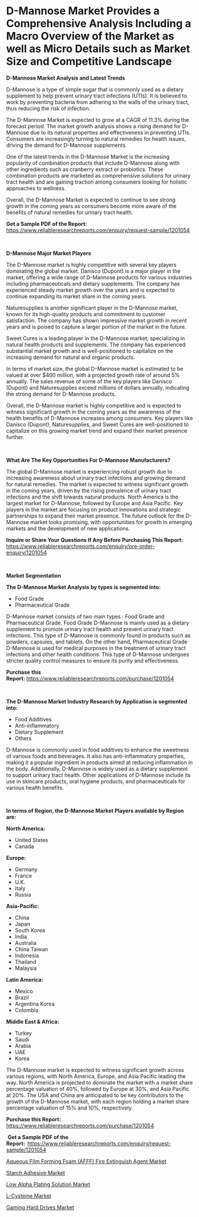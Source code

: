 <p><h1>D-Mannose Market Provides a Comprehensive Analysis Including a Macro Overview of the Market as well as Micro Details such as Market Size and Competitive Landscape</h1></p><p><strong>D-Mannose Market Analysis and Latest Trends</strong></p>
<p><p>D-Mannose is a type of simple sugar that is commonly used as a dietary supplement to help prevent urinary tract infections (UTIs). It is believed to work by preventing bacteria from adhering to the walls of the urinary tract, thus reducing the risk of infection.</p><p>The D-Mannose Market is expected to grow at a CAGR of 11.3% during the forecast period. The market growth analysis shows a rising demand for D-Mannose due to its natural properties and effectiveness in preventing UTIs. Consumers are increasingly turning to natural remedies for health issues, driving the demand for D-Mannose supplements.</p><p>One of the latest trends in the D-Mannose Market is the increasing popularity of combination products that include D-Mannose along with other ingredients such as cranberry extract or probiotics. These combination products are marketed as comprehensive solutions for urinary tract health and are gaining traction among consumers looking for holistic approaches to wellness.</p><p>Overall, the D-Mannose Market is expected to continue to see strong growth in the coming years as consumers become more aware of the benefits of natural remedies for urinary tract health.</p></p>
<p><strong>Get a Sample PDF of the Report:&nbsp;</strong> <a href="https://www.reliableresearchreports.com/enquiry/request-sample/1201054">https://www.reliableresearchreports.com/enquiry/request-sample/1201054</a></p>
<p>&nbsp;</p>
<p><strong>D-Mannose Major Market Players</strong></p>
<p><p>The D-Mannose market is highly competitive with several key players dominating the global market. Danisco (Dupont) is a major player in the market, offering a wide range of D-Mannose products for various industries including pharmaceuticals and dietary supplements. The company has experienced steady market growth over the years and is expected to continue expanding its market share in the coming years.</p><p>Naturesupplies is another significant player in the D-Mannose market, known for its high-quality products and commitment to customer satisfaction. The company has shown impressive market growth in recent years and is poised to capture a larger portion of the market in the future.</p><p>Sweet Cures is a leading player in the D-Mannose market, specializing in natural health products and supplements. The company has experienced substantial market growth and is well-positioned to capitalize on the increasing demand for natural and organic products.</p><p>In terms of market size, the global D-Mannose market is estimated to be valued at over $400 million, with a projected growth rate of around 5% annually. The sales revenue of some of the key players like Danisco (Dupont) and Naturesupplies exceed millions of dollars annually, indicating the strong demand for D-Mannose products.</p><p>Overall, the D-Mannose market is highly competitive and is expected to witness significant growth in the coming years as the awareness of the health benefits of D-Mannose increases among consumers. Key players like Danisco (Dupont), Naturesupplies, and Sweet Cures are well-positioned to capitalize on this growing market trend and expand their market presence further.</p></p>
<p>&nbsp;</p>
<p><strong>What Are The Key Opportunities For D-Mannose Manufacturers?</strong></p>
<p><p>The global D-Mannose market is experiencing robust growth due to increasing awareness about urinary tract infections and growing demand for natural remedies. The market is expected to witness significant growth in the coming years, driven by the rising prevalence of urinary tract infections and the shift towards natural products. North America is the largest market for D-Mannose, followed by Europe and Asia Pacific. Key players in the market are focusing on product innovations and strategic partnerships to expand their market presence. The future outlook for the D-Mannose market looks promising, with opportunities for growth in emerging markets and the development of new applications.</p></p>
<p><strong>Inquire or Share Your Questions If Any Before Purchasing This Report:</strong> <a href="https://www.reliableresearchreports.com/enquiry/pre-order-enquiry/1201054">https://www.reliableresearchreports.com/enquiry/pre-order-enquiry/1201054</a></p>
<p>&nbsp;</p>
<p><strong>Market Segmentation</strong></p>
<p><strong>The D-Mannose Market Analysis by types is segmented into:</strong></p>
<p><ul><li>Food Grade</li><li>Pharmaceutical Grade</li></ul></p>
<p><p>D-Mannose market consists of two main types : Food Grade and Pharmaceutical Grade. Food Grade D-Mannose is mainly used as a dietary supplement to promote urinary tract health and prevent urinary tract infections. This type of D-Mannose is commonly found in products such as powders, capsules, and tablets. On the other hand, Pharmaceutical Grade D-Mannose is used for medical purposes in the treatment of urinary tract infections and other health conditions. This type of D-Mannose undergoes stricter quality control measures to ensure its purity and effectiveness.</p></p>
<p><strong>Purchase this Report:&nbsp;</strong><a href="https://www.reliableresearchreports.com/purchase/1201054">https://www.reliableresearchreports.com/purchase/1201054</a></p>
<p>&nbsp;</p>
<p><strong>The D-Mannose Market Industry Research by Application is segmented into:</strong></p>
<p><ul><li>Food Additives</li><li>Anti-inflammatory</li><li>Dietary Supplement</li><li>Others</li></ul></p>
<p><p>D-Mannose is commonly used in food additives to enhance the sweetness of various foods and beverages. It also has anti-inflammatory properties, making it a popular ingredient in products aimed at reducing inflammation in the body. Additionally, D-Mannose is widely used as a dietary supplement to support urinary tract health. Other applications of D-Mannose include its use in skincare products, oral hygiene products, and pharmaceuticals for various health benefits.</p></p>
<p>&nbsp;</p>
<p><strong>In terms of Region, the D-Mannose Market Players available by Region are:</strong></p>
<p>
    <p> <strong> North America: </strong>
        <ul>
            <li>United States</li>
            <li>Canada</li>
        </ul>
        </p> 
    <p> <strong> Europe: </strong>
        <ul>
            <li>Germany</li>
            <li>France</li>
            <li>U.K.</li>
            <li>Italy</li>
            <li>Russia</li>
        </ul>
        </p> 
    <p> <strong> Asia-Pacific: </strong>
        <ul>
            <li>China</li>
            <li>Japan</li>
            <li>South Korea</li>
            <li>India</li>
            <li>Australia</li>
            <li>China Taiwan</li>
            <li>Indonesia</li>
            <li>Thailand</li>
            <li>Malaysia</li>
        </ul>
        </p> 
    <p> <strong> Latin America: </strong>
        <ul>
            <li>Mexico</li>
            <li>Brazil</li>
            <li>Argentina Korea</li>
            <li>Colombia</li>
        </ul>
        </p> 
    <p> <strong> Middle East & Africa: </strong>
        <ul>
            <li>Turkey</li>
            <li>Saudi</li>
            <li>Arabia</li>
            <li>UAE</li>
            <li>Korea</li>
        </ul>
    </p>
    </p>
<p><p>The D-Mannose market is expected to witness significant growth across various regions, with North America, Europe, and Asia Pacific leading the way. North America is projected to dominate the market with a market share percentage valuation of 40%, followed by Europe at 30%, and Asia Pacific at 20%. The USA and China are anticipated to be key contributors to the growth of the D-Mannose market, with each region holding a market share percentage valuation of 15% and 10%, respectively.</p></p>
<p><strong>Purchase this Report: </strong><a href="https://www.reliableresearchreports.com/purchase/1201054">https://www.reliableresearchreports.com/purchase/1201054</a></p>
<p>&nbsp;<strong>Get a Sample PDF of the Report:&nbsp;&nbsp;</strong><a href="https://www.reliableresearchreports.com/enquiry/request-sample/1201054">https://www.reliableresearchreports.com/enquiry/request-sample/1201054</a></p>
<p><strong></strong></p>
<p><p><a href="https://github.com/tamvrosiya/Market-Research-Report-List-2/blob/main/aqueous-film-forming-foam-afff-fire-extinguish-agent-market.md">Aqueous Film Forming Foam (AFFF) Fire Extinguish Agent Market</a></p><p><a href="https://issuu.com/reportprime-2/docs/starch-adhesive-market-size-2030.pptx">Starch Adhesive Market</a></p><p><a href="https://issuu.com/reportprime-2/docs/low-alpha-plating-solution-market-size-2030.pptx">Low Alpha Plating Solution Market</a></p><p><a href="https://github.com/pizolina/Market-Research-Report-List-3/blob/main/l-cysteine-market.md">L-Cysteine Market</a></p><p><a href="https://issuu.com/reportprime-2/docs/gaming-hard-drives-market-size-2030.pptx">Gaming Hard Drives Market</a></p></p>